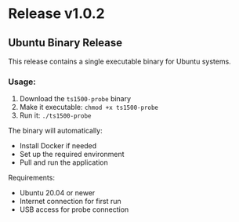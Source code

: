 # Release v1.0.2

## Ubuntu Binary Release
This release contains a single executable binary for Ubuntu systems.

### Usage:
1. Download the `ts1500-probe` binary
2. Make it executable: `chmod +x ts1500-probe`
3. Run it: `./ts1500-probe`

The binary will automatically:
- Install Docker if needed
- Set up the required environment
- Pull and run the application

Requirements:
- Ubuntu 20.04 or newer
- Internet connection for first run
- USB access for probe connection

